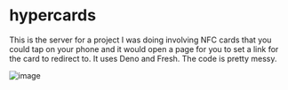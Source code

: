 # hypercards
This is the server for a project I was doing involving NFC cards that you could tap on your phone and it would open a page for you to set a link for the card to redirect to. It uses Deno and Fresh. The code is pretty messy.

![image](https://user-images.githubusercontent.com/97917457/215239508-4198d335-4bc3-4dfc-bd2b-9f1a0c2cdcbf.png)
